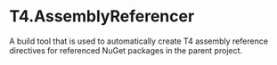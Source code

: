 # T4.AssemblyReferencer
A build tool that is used to automatically create T4 assembly reference directives for referenced NuGet packages in the parent project.
